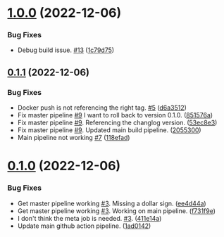 # [1.0.0](https://github.com/winmicroservices/demo/compare/v0.1.1...v1.0.0) (2022-12-06)


### Bug Fixes

* Debug build issue. [#13](https://github.com/winmicroservices/demo/issues/13) ([1c79d75](https://github.com/winmicroservices/demo/commit/1c79d75194e2c0d38d47371382409be79a191f00))



## [0.1.1](https://github.com/winmicroservices/demo/compare/v0.1.0...v0.1.1) (2022-12-06)


### Bug Fixes

* Docker push is not referencing the right tag. [#5](https://github.com/winmicroservices/demo/issues/5) ([d6a3512](https://github.com/winmicroservices/demo/commit/d6a3512d69e5af16d837de8d870dead844a4ae4e))
* Fix master pipeline [#9](https://github.com/winmicroservices/demo/issues/9) I want to roll back to version 0.1.0. ([851576a](https://github.com/winmicroservices/demo/commit/851576a1c4332b43e28628dad51928b5a2524fce))
* Fix master pipeline [#9](https://github.com/winmicroservices/demo/issues/9).  Referencing the changlog version. ([53ec8e3](https://github.com/winmicroservices/demo/commit/53ec8e3b2c3e8bce677ae72e314a2f05234c395e))
* Fix master pipeline [#9](https://github.com/winmicroservices/demo/issues/9).  Updated main build pipeline. ([2055300](https://github.com/winmicroservices/demo/commit/2055300bbb773fa930326cb345b2958933bfb353))
* Main pipeline not working [#7](https://github.com/winmicroservices/demo/issues/7) ([118efad](https://github.com/winmicroservices/demo/commit/118efad211f44171817af1a34f44f6f153077d13))



# [0.1.0](https://github.com/winmicroservices/demo/compare/1ad0142e349b15525f79368e6e74285cfe49dcb1...v0.1.0) (2022-12-06)


### Bug Fixes

* Get master pipeline working  [#3](https://github.com/winmicroservices/demo/issues/3).  Missing a dollar sign. ([ee4d44a](https://github.com/winmicroservices/demo/commit/ee4d44af4fafa630b8f6fa609ea676e515a8db51))
* Get master pipeline working  [#3](https://github.com/winmicroservices/demo/issues/3).  Working on main pipeline. ([f731f9e](https://github.com/winmicroservices/demo/commit/f731f9e964acfbff0ea2801bb17f7f2fa235d5cb))
* I don't think the meta job is needed. [#3](https://github.com/winmicroservices/demo/issues/3). ([411e14a](https://github.com/winmicroservices/demo/commit/411e14a18d2e41881954d33459bee7653b24c4fe))
* Update main github action pipeline. ([1ad0142](https://github.com/winmicroservices/demo/commit/1ad0142e349b15525f79368e6e74285cfe49dcb1))



